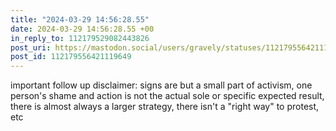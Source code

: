 ```yaml
---
title: "2024-03-29 14:56:28.55"
date: 2024-03-29 14:56:28.55 +00
in_reply_to: 112179529082443826
post_uri: https://mastodon.social/users/gravely/statuses/112179556421119649
post_id: 112179556421119649
---
```

important follow up disclaimer: signs are but a small part of activism, one person's shame and action is not the actual sole or specific expected result, there is almost always a larger strategy, there isn't a "right way" to protest, etc


